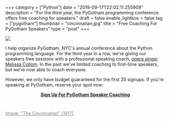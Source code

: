 +++
category = ["Python"]
date = "2019-09-17T22:02:11.255909"
description = "For the third year, the PyGotham programming conference offers free coaching for speakers."
draft = false
enable_lightbox = false
tag = ["pygotham"]
thumbnail = "cincinnatian.jpg"
title = "Free Coaching For PyGotham Speakers"
type = "post"
+++

![](cincinnatian.jpg)

I help organize PyGotham, NYC's annual conference about the Python programming language. For the third year in a row, we're giving our speakers free sessions with a professional speaking coach, [opera singer Melissa Collom](http://melissacollom.com/coaching). In the past we've limited coaching to first-time speakers, but we're now able to coach everyone.

However, we only have budget guaranteed for the first 20 signups. If you're speaking at PyGotham, reserve your spot now:

<div style="text-align: center; margin-bottom: 3em">
<p>
<a href="https://forms.gle/qgSytJ56xrNhBv8HA" style="font-weight: bold">Sign Up For PyGotham Speaker Coaching</a>
</p></div>

<a style="color: gray" href="https://www.flickr.com/photos/internetarchivebookimages/14803217373">Image: "The Cincinnatian" (1917)</a>
